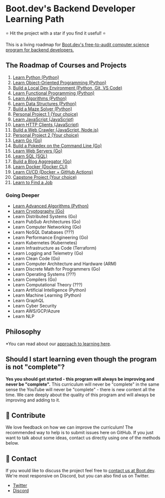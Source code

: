 # Boot.dev's Backend Developer Learning Path

⭐ Hit the project with a star if you find it useful! ⭐

This is a living roadmap for [Boot.dev's free-to-audit computer science program for backend developers.](https://boot.dev)

## The Roadmap of Courses and Projects

1. [Learn Python (Python)](https://boot.dev/learn/learn-python)
2. [Learn Object-Oriented Programming (Python)](https://boot.dev/learn/learn-object-oriented-programming)
3. [Build a Local Dev Environment (Python, Git, VS Code)](https://boot.dev/build/build-local-dev-environment-python)
4. [Learn Functional Programming (Python)](https://boot.dev/learn/learn-functional-programming)
5. [Learn Algorithms (Python)](https://boot.dev/learn/learn-algorithms)
6. [Learn Data Structures (Python)](https://boot.dev/learn/learn-data-structures)
7. [Build a Maze Solver (Python)](https://boot.dev/build/maze-solver-python)
8. [Personal Project 1 (Your choice)](https://boot.dev/build/personal-project-1)
9. [Learn JavaScript (JavaScript)](https://boot.dev/learn/learn-javascript)
10. [Learn HTTP Clients (JavaScript)](https://boot.dev/learn/learn-http)
11. [Build a Web Crawler (JavaScript, Node.js)](https://boot.dev/build/link-analyzer)
12. [Personal Project 2 (Your choice)](https://boot.dev/build/personal-project-2)
13. [Learn Go (Go)](https://boot.dev/learn/learn-golang)
14. [Build a Pokedex on the Command Line (Go)](https://boot.dev/build/build-pokedex-cli)
15. [Learn Web Servers (Go)](https://boot.dev/learn/learn-web-servers)
16. [Learn SQL (SQL)](https://boot.dev/learn/learn-sql)
17. [Build a Blog Aggregator (Go)](https://boot.dev/build/blog-aggregator)
18. [Learn Docker (Docker CLI)](https://boot.dev/learn/learn-docker)
19. [Learn CI/CD (Docker + GitHub Actions)](https://boot.dev/learn/learn-ci-cd)
20. [Capstone Project (Your choice)](https://boot.dev/build/capstone-project)
21. [Learn to Find a Job](https://www.boot.dev/learn/learn-job-search)

### Going Deeper

* [Learn Advanced Algorithms (Python)](https://boot.dev/learn/learn-advanced-algorithms)
* [Learn Cryptography (Go)](https://boot.dev/learn/learn-cryptography)
* Learn Distributed Systems (Go)
* Learn PubSub Architectures (Go)
* Learn Computer Networking (Go)
* Learn NoSQL Databases (???)
* Learn Performance Engineering (Go)
* Learn Kubernetes (Kubernetes)
* Learn Infrastructure as Code (Terraform)
* Learn Logging and Telemetry (Go)
* Learn Clean Code (Go)
* Learn Computer Architecture and Hardware (ARM)
* Learn Discrete Math for Programmers (Go)
* Learn Operating Systems (???)
* Learn Compilers (Go)
* Learn Computational Theory (???)
* Learn Artificial Intelligence (Python)
* Learn Machine Learning (Python)
* Learn GraphQL
* Learn Cyber Security
* Learn AWS/GCP/Azure
* Learn NLP

## Philosophy

*You can read about our [approach to learning here](https://blog.boot.dev/about/).

## Should I start learning even though the program is not "complete"?

**Yes you should get started - this program will always be improving and never be "complete".** This curriculum will never be "complete" in the same sense the YouTube will never be "complete" - there is new content all the time. We care deeply about the quality of this program and will always be improving and adding to it.

## 👏 Contribute

We love feedback on how we can improve the curriculum! The recommended way to help is to submit issues here on GitHub. If you just want to talk about some ideas, contact us directly using one of the methods below.

## 💬 Contact

If you would like to discuss the project feel free to [contact us at Boot.dev](https://blog.boot.dev/contact/). We're most responsive on Discord, but you can also find us on Twitter.

* [Twitter](https://twitter.com/bootdotdev)
* [Discord](https://discord.gg/EEkFwbv)
